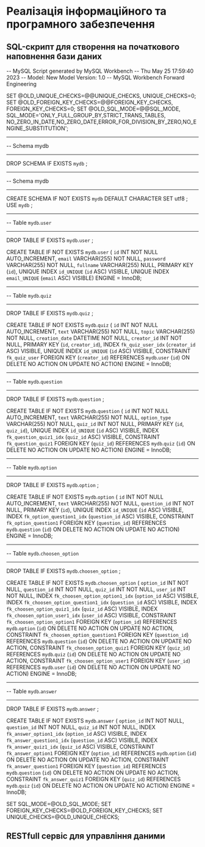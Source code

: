 # Реалізація інформаційного та програмного забезпечення
## SQL-скрипт для створення на початкового наповнення бази даних

-- MySQL Script generated by MySQL Workbench
-- Thu May 25 17:59:40 2023
-- Model: New Model    Version: 1.0
-- MySQL Workbench Forward Engineering

SET @OLD_UNIQUE_CHECKS=@@UNIQUE_CHECKS, UNIQUE_CHECKS=0;
SET @OLD_FOREIGN_KEY_CHECKS=@@FOREIGN_KEY_CHECKS, FOREIGN_KEY_CHECKS=0;
SET @OLD_SQL_MODE=@@SQL_MODE, SQL_MODE='ONLY_FULL_GROUP_BY,STRICT_TRANS_TABLES,
NO_ZERO_IN_DATE,NO_ZERO_DATE,ERROR_FOR_DIVISION_BY_ZERO,NO_ENGINE_SUBSTITUTION';

-- -----------------------------------------------------
-- Schema mydb
-- -----------------------------------------------------
DROP SCHEMA IF EXISTS `mydb` ;

-- -----------------------------------------------------
-- Schema mydb
-- -----------------------------------------------------
CREATE SCHEMA IF NOT EXISTS `mydb` DEFAULT CHARACTER SET utf8 ;
USE `mydb` ;

-- -----------------------------------------------------
-- Table `mydb`.`user`
-- -----------------------------------------------------
DROP TABLE IF EXISTS `mydb`.`user` ;

CREATE TABLE IF NOT EXISTS `mydb`.`user` (
  `id` INT NOT NULL AUTO_INCREMENT,
  `email` VARCHAR(255) NOT NULL,
  `password` VARCHAR(255) NOT NULL,
  `fullname` VARCHAR(255) NULL,
  PRIMARY KEY (`id`),
  UNIQUE INDEX `id_UNIQUE` (`id` ASC) VISIBLE,
  UNIQUE INDEX `email_UNIQUE` (`email` ASC) VISIBLE)
ENGINE = InnoDB;


-- -----------------------------------------------------
-- Table `mydb`.`quiz`
-- -----------------------------------------------------
DROP TABLE IF EXISTS `mydb`.`quiz` ;

CREATE TABLE IF NOT EXISTS `mydb`.`quiz` (
  `id` INT NOT NULL AUTO_INCREMENT,
  `text` VARCHAR(255) NOT NULL,
  `topic` VARCHAR(255) NOT NULL,
  `creation_date` DATETIME NOT NULL,
  `creator_id` INT NOT NULL,
  PRIMARY KEY (`id`, `creator_id`),
  INDEX `fk_quiz_user_idx` (`creator_id` ASC) VISIBLE,
  UNIQUE INDEX `id_UNIQUE` (`id` ASC) VISIBLE,
  CONSTRAINT `fk_quiz_user`
    FOREIGN KEY (`creator_id`)
    REFERENCES `mydb`.`user` (`id`)
    ON DELETE NO ACTION
    ON UPDATE NO ACTION)
ENGINE = InnoDB;


-- -----------------------------------------------------
-- Table `mydb`.`question`
-- -----------------------------------------------------
DROP TABLE IF EXISTS `mydb`.`question` ;

CREATE TABLE IF NOT EXISTS `mydb`.`question` (
  `id` INT NOT NULL AUTO_INCREMENT,
  `text` VARCHAR(255) NOT NULL,
  `option_type` VARCHAR(255) NOT NULL,
  `quiz_id` INT NOT NULL,
  PRIMARY KEY (`id`, `quiz_id`),
  UNIQUE INDEX `id_UNIQUE` (`id` ASC) VISIBLE,
  INDEX `fk_question_quiz1_idx` (`quiz_id` ASC) VISIBLE,
  CONSTRAINT `fk_question_quiz1`
    FOREIGN KEY (`quiz_id`)
    REFERENCES `mydb`.`quiz` (`id`)
    ON DELETE NO ACTION
    ON UPDATE NO ACTION)
ENGINE = InnoDB;


-- -----------------------------------------------------
-- Table `mydb`.`option`
-- -----------------------------------------------------
DROP TABLE IF EXISTS `mydb`.`option` ;

CREATE TABLE IF NOT EXISTS `mydb`.`option` (
  `id` INT NOT NULL AUTO_INCREMENT,
  `text` VARCHAR(255) NOT NULL,
  `question_id` INT NOT NULL,
  PRIMARY KEY (`id`),
  UNIQUE INDEX `id_UNIQUE` (`id` ASC) VISIBLE,
  INDEX `fk_option_question1_idx` (`question_id` ASC) VISIBLE,
  CONSTRAINT `fk_option_question1`
    FOREIGN KEY (`question_id`)
    REFERENCES `mydb`.`question` (`id`)
    ON DELETE NO ACTION
    ON UPDATE NO ACTION)
ENGINE = InnoDB;


-- -----------------------------------------------------
-- Table `mydb`.`choosen_option`
-- -----------------------------------------------------
DROP TABLE IF EXISTS `mydb`.`choosen_option` ;

CREATE TABLE IF NOT EXISTS `mydb`.`choosen_option` (
  `option_id` INT NOT NULL,
  `question_id` INT NOT NULL,
  `quiz_id` INT NOT NULL,
  `user_id` INT NOT NULL,
  INDEX `fk_choosen_option_option1_idx` (`option_id` ASC) VISIBLE,
  INDEX `fk_choosen_option_question1_idx` (`question_id` ASC) VISIBLE,
  INDEX `fk_choosen_option_quiz1_idx` (`quiz_id` ASC) VISIBLE,
  INDEX `fk_choosen_option_user1_idx` (`user_id` ASC) VISIBLE,
  CONSTRAINT `fk_choosen_option_option1`
    FOREIGN KEY (`option_id`)
    REFERENCES `mydb`.`option` (`id`)
    ON DELETE NO ACTION
    ON UPDATE NO ACTION,
  CONSTRAINT `fk_choosen_option_question1`
    FOREIGN KEY (`question_id`)
    REFERENCES `mydb`.`question` (`id`)
    ON DELETE NO ACTION
    ON UPDATE NO ACTION,
  CONSTRAINT `fk_choosen_option_quiz1`
    FOREIGN KEY (`quiz_id`)
    REFERENCES `mydb`.`quiz` (`id`)
    ON DELETE NO ACTION
    ON UPDATE NO ACTION,
  CONSTRAINT `fk_choosen_option_user1`
    FOREIGN KEY (`user_id`)
    REFERENCES `mydb`.`user` (`id`)
    ON DELETE NO ACTION
    ON UPDATE NO ACTION)
ENGINE = InnoDB;


-- -----------------------------------------------------
-- Table `mydb`.`answer`
-- -----------------------------------------------------
DROP TABLE IF EXISTS `mydb`.`answer` ;

CREATE TABLE IF NOT EXISTS `mydb`.`answer` (
  `option_id` INT NOT NULL,
  `question_id` INT NOT NULL,
  `quiz_id` INT NOT NULL,
  INDEX `fk_answer_option1_idx` (`option_id` ASC) VISIBLE,
  INDEX `fk_answer_question1_idx` (`question_id` ASC) VISIBLE,
  INDEX `fk_answer_quiz1_idx` (`quiz_id` ASC) VISIBLE,
  CONSTRAINT `fk_answer_option1`
    FOREIGN KEY (`option_id`)
    REFERENCES `mydb`.`option` (`id`)
    ON DELETE NO ACTION
    ON UPDATE NO ACTION,
  CONSTRAINT `fk_answer_question1`
    FOREIGN KEY (`question_id`)
    REFERENCES `mydb`.`question` (`id`)
    ON DELETE NO ACTION
    ON UPDATE NO ACTION,
  CONSTRAINT `fk_answer_quiz1`
    FOREIGN KEY (`quiz_id`)
    REFERENCES `mydb`.`quiz` (`id`)
    ON DELETE NO ACTION
    ON UPDATE NO ACTION)
ENGINE = InnoDB;


SET SQL_MODE=@OLD_SQL_MODE;
SET FOREIGN_KEY_CHECKS=@OLD_FOREIGN_KEY_CHECKS;
SET UNIQUE_CHECKS=@OLD_UNIQUE_CHECKS;

## RESTfull сервіс для управління даними

